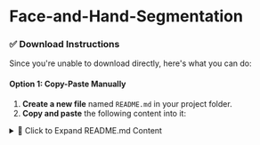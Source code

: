 # Face-and-Hand-Segmentation


### ✅ Download Instructions

Since you're unable to download directly, here's what you can do:

#### Option 1: **Copy-Paste Manually**

1. **Create a new file** named `README.md` in your project folder.
2. **Copy and paste** the following content into it:

<details>
<summary>📄 Click to Expand README.md Content</summary>

```markdown
# 🧠 Face & Hand Segmentation using SAM2

This project performs **automated face and hand segmentation** in images using a combination of **YOLO + cvlib** for detection and **SAM2** (Segment Anything Model 2 via Replicate API) for fine-grained segmentation. A **Gradio web UI** is also included for quick testing.

> **🔧 Created by Param Pandya**  
> **🐍 Requires: Python 3.10**

---

## 📦 Features

- Detects **faces** using `cvlib` (OpenCV + DNN backend)
- Detects **hands** using **YOLOv8**
- Sends bounding boxes to **SAM2** (via Replicate API)
- Overlays the segmentation masks on the original image
- Includes **CLI** and **Web UI** (via Gradio)
- Fully automated — no manual input required

---

## 📁 Project Structure

```

.
├── app.py                  # Gradio UI
├── main.py                 # CLI pipeline
├── detect\_yolo\_cvlib.py    # Face & hand detection
├── sam2\_infer.py           # Calls SAM2 API (Replicate)
├── visualize.py            # Overlays masks on the image
├── requirements.txt        # Python dependencies
├── input/                  # Input image directory
├── sample\_outputs/         # Output images with segmentation
└── .env                    # Your API key (not committed)

````

---

## 🔧 Setup

### ✅ Prerequisites

- Python 3.10
- Replicate API Key: Get one from https://replicate.com/account/api-tokens

### 🛠 Installation

```bash
# Clone the repo
git clone https://github.com/your-username/face-hand-segmentation-sam2.git
cd face-hand-segmentation-sam2

# Create virtual environment (recommended)
python3.10 -m venv venv
source venv/bin/activate  # On Windows: venv\\Scripts\\activate

# Install dependencies
pip install -r requirements.txt
````

### 🔐 Configure API Key

Create a `.env` file in the root folder:

```
REPLICATE_API_TOKEN=your_replicate_api_token
```

---

## 🚀 Usage

### 1. Command-Line Interface (CLI)

Process an image via the command line:

```bash
python main.py
```

> ✏️ Make sure to place your test image in `input/` and update the filename in `main.py`.

### 2. Gradio Web UI

Launch an interactive browser app:

```bash
python app.py
```

Upload an image and view segmented output instantly.

---

## 🧠 How It Works

1. **Detection**
   Uses `cvlib` for **face detection** and **YOLOv8** (via `ultralytics`) for **hand detection**.

2. **Segmentation (SAM2)**
   The bounding boxes are sent to Replicate's **SAM2 model**, which returns segmentation masks.

3. **Visualization**
   The masks are downloaded and overlaid on the original image using OpenCV and Matplotlib.

---

## ⚠️ Known Limitations

* 🧤 Hand detection might miss occluded or partially visible hands.
* 👥 Works best for images with 1–2 subjects; batch processing not yet optimized.
* 🌐 Performance depends on network/API response from Replicate.

---

## ✅ Requirements

See `requirements.txt` or install via:

```bash
pip install -r requirements.txt
```

Main libraries used:

* `cvlib`, `opencv-python`
* `ultralytics` (YOLOv8)
* `replicate`, `python-dotenv`
* `matplotlib`, `gradio`

---

## 👤 Author

**Param Pandya**
📎 [GitHub](https://github.com/param-pandya)
💼 [LinkedIn](https://www.linkedin.com/in/param-pandya)

---

## 📝 License

This project is licensed under the [MIT License](LICENSE) – free to use and modify.


